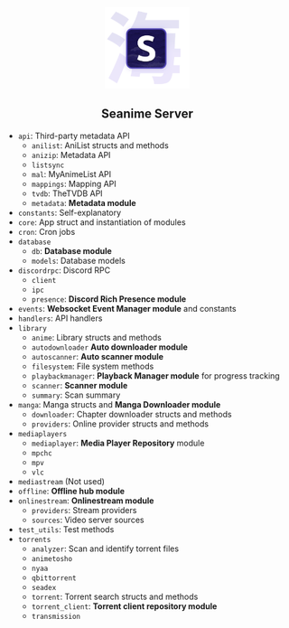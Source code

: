 <p align="center">
<img src="../docs/images/logo_2.png" alt="preview" width="150px"/>
</p>

<h2 align="center"><b>Seanime Server</b></h2>

- `api`: Third-party metadata API
  - `anilist`: AniList structs and methods
  - `anizip`: Metadata API
  - `listsync`
  - `mal`: MyAnimeList API
  - `mappings`: Mapping API
  - `tvdb`: TheTVDB API
  - `metadata`: **Metadata module**
- `constants`: Self-explanatory
- `core`: App struct and instantiation of modules
- `cron`: Cron jobs
- `database`
  - `db`: **Database module**
  - `models`: Database models
- `discordrpc`: Discord RPC
  - `client`
  - `ipc`
  - `presence`: **Discord Rich Presence module**
- `events`: **Websocket Event Manager module** and constants
- `handlers`: API handlers
- `library`
  - `anime`: Library structs and methods
  - `autodownloader` **Auto downloader module**
  - `autoscanner`: **Auto scanner module**
  - `filesystem`: File system methods
  - `playbackmanager`: **Playback Manager module** for progress tracking
  - `scanner`: **Scanner module**
  - `summary`: Scan summary
- `manga`: Manga structs and **Manga Downloader module**
  - `downloader`: Chapter downloader structs and methods
  - `providers`: Online provider structs and methods
- `mediaplayers`
  - `mediaplayer`: **Media Player Repository** module
  - `mpchc`
  - `mpv`
  - `vlc`
- `mediastream` (Not used)
- `offline`: **Offline hub module**
- `onlinestream`: **Onlinestream module**
  - `providers`: Stream providers
  - `sources`: Video server sources
- `test_utils`: Test methods
- `torrents`
  - `analyzer`: Scan and identify torrent files
  - `animetosho`
  - `nyaa`
  - `qbittorrent`
  - `seadex`
  - `torrent`: Torrent search structs and methods
  - `torrent_client`: **Torrent client repository module**
  - `transmission`
